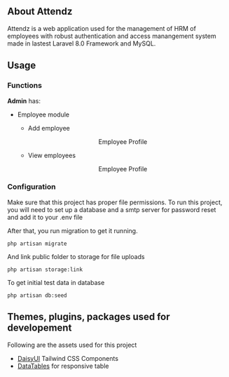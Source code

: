 ## About Attendz

Attendz is a web application used for the management of HRM of employees with robust authentication and access manangement system made in lastest Laravel 8.0 Framework and MySQL.

## Usage

### Functions

**Admin** has:
- Employee module
	- Add employee
	<p align="center">Employee Profile</p>

	- View employees
	<p align="center">Employee Profile</p>


### Configuration

Make sure that this project has proper file permissions.
To run this project, you will need to set up a database and a smtp server for password reset and add it to your .env file

After that, you run migration to get it running.

```console
php artisan migrate
```

And link public folder to storage for file uploads

```console
php artisan storage:link
```

To get initial test data in database

```console
php artisan db:seed
```

## Themes, plugins, packages used for developement
Following are the assets used for this project
-	[DaisyUI](https://daisyui.com/) Tailwind CSS Components
-	[DataTables](https://datatables.net/) for responsive table